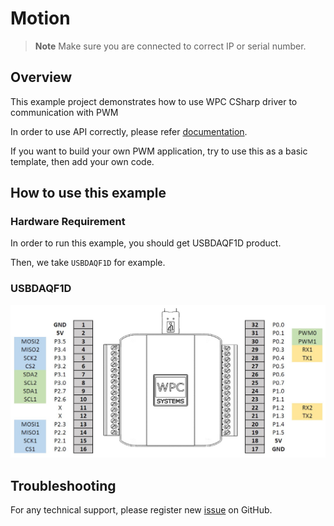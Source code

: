 # Motion
> **Note**
> Make sure you are connected to correct IP or serial number.

## Overview

This example project demonstrates how to use WPC CSharp driver to communication with PWM

In order to use API correctly, please refer [documentation](https://wpc-systems-ltd.github.io/WPC_CSharp_driver_release/).

If you want to build your own PWM application, try to use this as a basic template, then add your own code.

## How to use this example

### Hardware Requirement

In order to run this example, you should get USBDAQF1D product.

Then, we take `USBDAQF1D` for example.

### USBDAQF1D

<img src="https://github.com/WPC-Systems-Ltd/WPC_CSharp_driver_release/blob/main/Reference/Pinouts/pinout-USBDAQF1D.jpg" alt="drawing" width="600"/>

## Troubleshooting

For any technical support, please register new [issue](https://github.com/WPC-Systems-Ltd/WPC_CSharp_driver_release/issues) on GitHub.